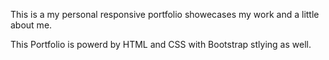  This is a my personal responsive portfolio showecases my work and a little about me. 
 
 This Portfolio is powerd by HTML and CSS with Bootstrap stlying as well. 



